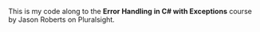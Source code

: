 This is my code along to the **Error Handling in C# with Exceptions** course by Jason Roberts on Pluralsight.

